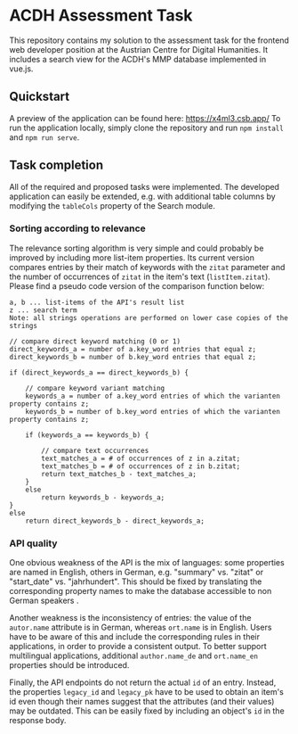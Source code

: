 # ACDH Assessment Task

This repository contains my solution to the assessment task for the frontend web developer position at the Austrian Centre for Digital Humanities. It includes a search view for the ACDH's MMP database implemented in vue.js.

## Quickstart

A preview of the application can be found here: https://x4ml3.csb.app/
To run the application locally, simply clone the repository and run `npm install` and `npm run serve`.

## Task completion

All of the required and proposed tasks were implemented. The developed application can easily be extended, e.g. with additional table columns by modifying the `tableCols` property of the Search module.

### Sorting according to relevance

The relevance sorting algorithm is very simple and could probably be improved by including more list-item properties. Its current version compares entries by their match of keywords with the `zitat` parameter and the number of occurrences of `zitat` in the item's text (`listItem.zitat`). Please find a pseudo code version of the comparison function below:

```
a, b ... list-items of the API's result list
z ... search term
Note: all strings operations are performed on lower case copies of the strings

// compare direct keyword matching (0 or 1)
direct_keywords_a = number of a.key_word entries that equal z;
direct_keywords_b = number of b.key_word entries that equal z;

if (direct_keywords_a == direct_keywords_b) {

    // compare keyword variant matching
    keywords_a = number of a.key_word entries of which the varianten property contains z;
    keywords_b = number of b.key_word entries of which the varianten property contains z;

    if (keywords_a == keywords_b) {

        // compare text occurrences
        text_matches_a = # of occurrences of z in a.zitat;
        text_matches_b = # of occurrences of z in b.zitat;
        return text_matches_b - text_matches_a;
    }
    else
        return keywords_b - keywords_a;
}
else
    return direct_keywords_b - direct_keywords_a;
```

### API quality

One obvious weakness of the API is the mix of languages: some properties are named in English, others in German, e.g. "summary" vs. "zitat" or "start_date" vs. "jahrhundert". This should be fixed by translating the corresponding property names to make the database accessible to non German speakers .

Another weakness is the inconsistency of entries: the value of the `autor.name` attribute is in German, whereas `ort.name` is in English. Users have to be aware of this and include the corresponding rules in their applications, in order to provide a consistent output. To better support multilingual applications, additional `author.name_de` and `ort.name_en` properties should be introduced.

Finally, the API endpoints do not return the actual `id` of an entry. Instead, the properties `legacy_id` and `legacy_pk` have to be used to obtain an item's id even though their names suggest that the attributes (and their values) may be outdated. This can be easily fixed by including an object's `id` in the response body.
